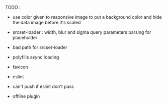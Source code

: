 TODO :

- use color given to responsive image to put a background color and hide the data image before it's scaled
- srcset-loader : width, blur and sigma query parameters parsing for placeholder
- bad path for srcset-loader

- polyfills async loading

- favicon

- eslint
- can't push if eslint don't pass

- offline plugin